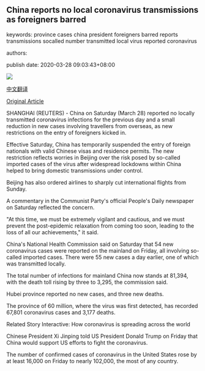 ## China reports no local coronavirus transmissions as foreigners barred

keywords: province cases china president foreigners barred reports transmissions socalled number transmitted local virus reported coronavirus

authors: 

publish date: 2020-03-28 09:03:43+08:00

![](https://www.straitstimes.com/sites/default/files/styles/x_large/public/articles/2020/03/28/nz_shanghai_280343.jpg?itok=lVAkPlP1)

[中文翻译](China%20reports%20no%20local%20coronavirus%20transmissions%20as%20foreigners%20barred_zh.md)

[Original Article](https://www.straitstimes.com/asia/east-asia/china-reports-no-local-coronavirus-transmissions-as-foreigners-barred)

SHANGHAI (REUTERS) - China on Saturday (March 28) reported no locally transmitted coronavirus infections for the previous day and a small reduction in new cases involving travellers from overseas, as new restrictions on the entry of foreigners kicked in.

Effective Saturday, China has temporarily suspended the entry of foreign nationals with valid Chinese visas and residence permits. The new restriction reflects worries in Beijing over the risk posed by so-called imported cases of the virus after widespread lockdowns within China helped to bring domestic transmissions under control.

Beijing has also ordered airlines to sharply cut international flights from Sunday.

A commentary in the Communist Party's official People's Daily newspaper on Saturday reflected the concern.

"At this time, we must be extremely vigilant and cautious, and we must prevent the post-epidemic relaxation from coming too soon, leading to the loss of all our achievements," it said.

China's National Health Commission said on Saturday that 54 new coronavirus cases were reported on the mainland on Friday, all involving so-called imported cases. There were 55 new cases a day earlier, one of which was transmitted locally.

The total number of infections for mainland China now stands at 81,394, with the death toll rising by three to 3,295, the commission said.

Hubei province reported no new cases, and three new deaths.

The province of 60 million, where the virus was first detected, has recorded 67,801 coronavirus cases and 3,177 deaths.

Related Story Interactive: How coronavirus is spreading across the world

Chinese President Xi Jinping told US President Donald Trump on Friday that China would support US efforts to fight the coronavirus.

The number of confirmed cases of coronavirus in the United States rose by at least 16,000 on Friday to nearly 102,000, the most of any country.